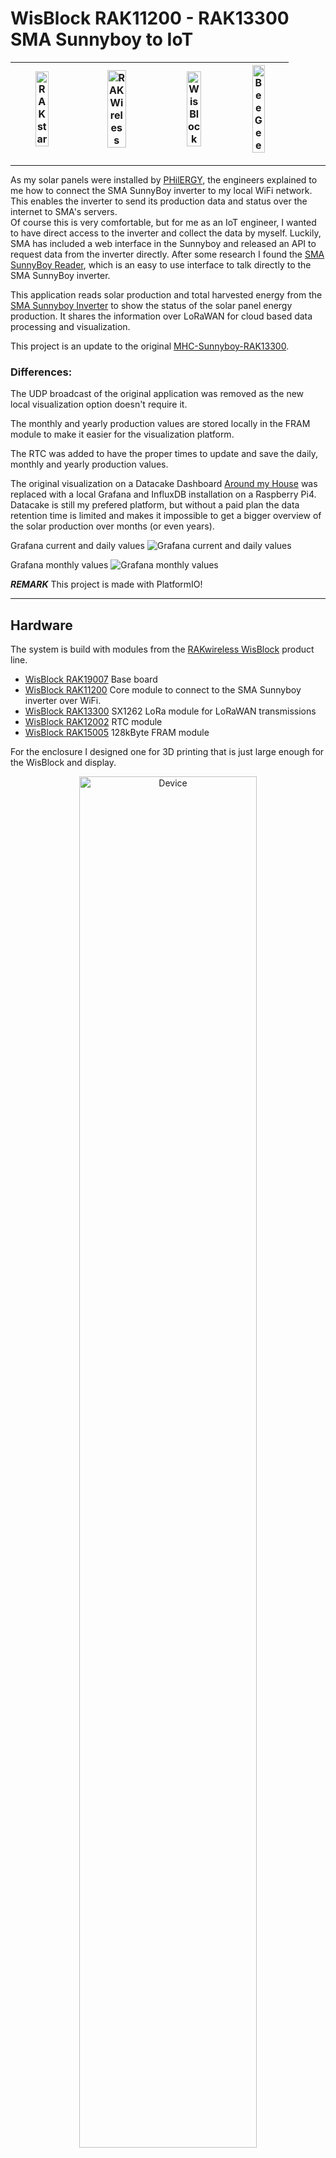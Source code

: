 # WisBlock RAK11200 - RAK13300 SMA Sunnyboy to IoT    

| <center><img src="./assets/rakstar.jpg" alt="RAKstar" width=50%></center>  | <center><img src="./assets/RAK-Whirls.png" alt="RAKWireless" width=50%></center> | <center><img src="./assets/WisBlock.png" alt="WisBlock" width=50%></center> | <center><img src="./assets/Yin_yang-48x48.png" alt="BeeGee" width=50%></center>  |
| -- | -- | -- | -- |

----

As my solar panels were installed by [PHilERGY](https://www.philergy.com/), the engineers explained to me how to connect the SMA SunnyBoy inverter to my local WiFi network. This enables the inverter to send its production data and status over the internet to SMA's servers.    
Of course this is very comfortable, but for me as an IoT engineer, I wanted to have direct access to the inverter and collect the data by myself. Luckily, SMA has included a web interface in the Sunnyboy and released an API to request data from the inverter directly.
After some research I found the [SMA SunnyBoy Reader](https://github.com/pkoerber/SMA-SunnyBoy-Reader), which is an easy to use interface to talk directly to the SMA SunnyBoy inverter.    

This application reads solar production and total harvested energy from the [SMA Sunnyboy Inverter](https://www.sma.de/en/products/solarinverters/sunny-boy-15-20-25.html) to show the status of the solar panel energy production.
It shares the information over LoRaWAN for cloud based data processing and visualization.


This project is an update to the original [MHC-Sunnyboy-RAK13300](https://github.com/beegee-tokyo/MHC-Sunnyboy-RAK13300). 

### Differences:

The UDP broadcast of the original application was removed as the new local visualization option doesn't require it.

The monthly and yearly production values are stored locally in the FRAM module to make it easier for the visualization platform.

The RTC was added to have the proper times to update and save the daily, monthly and yearly production values.

The original visualization on a Datacake Dashboard [Around my House](https://app.datacake.de/dashboard/d/b6acccc0-2264-42d4-aec9-94148d7eb76f) was replaced with a local Grafana and InfluxDB installation on a Raspberry Pi4. 
Datacake is still my prefered platform, but without a paid plan the data retention time is limited and makes it impossible to get a bigger overview of the solar production over months (or even years).    

Grafana current and daily values
![Grafana current and daily values](./assets/grafana.png)    

Grafana monthly values
![Grafana monthly values](./assets/grafana-monthly.png)    

_**REMARK**_
This project is made with PlatformIO!

----

## Hardware 

The system is build with modules from the [RAKwireless WisBlock](https://docs.rakwireless.com/Product-Categories/WisBlock/) product line. 
- [WisBlock RAK19007](https://docs.rakwireless.com/Product-Categories/WisBlock/RAK19007/Overview/) Base board
- [WisBlock RAK11200](https://docs.rakwireless.com/Product-Categories/WisBlock/RAK11200/Overview/) Core module to connect to the SMA Sunnyboy inverter over WiFi.
- [WisBlock RAK13300](https://docs.rakwireless.com/Product-Categories/WisBlock/RAK13300/Overview) SX1262 LoRa module for LoRaWAN transmissions
- [WisBlock RAK12002](https://docs.rakwireless.com/Product-Categories/WisBlock/RAK12002/Overview/) RTC module
- [WisBlock RAK15005](https://docs.rakwireless.com/Product-Categories/WisBlock/RAK15005/Overview) 128kByte FRAM module

For the enclosure I designed one for 3D printing that is just large enough for the WisBlock and display.

<center><img src="./assets/device.jpg" alt="Device" width=75%></center>

The 3D files for this enclosure are in the [enclosure](./enclosure) folder of this repo.    

----

## Software
The software on the RAK11200 handles the communication over WiFi to read data from the SMA Sunnyboy inverter and sends the data to a LoRaWAN server using the RAK13300 LoRa module. It summarizes the daily production to monthly and the monthly production to yearly and stores them in the FRAM RAK15005. At the end of each month the values of the monthly and yearly production are sent one time. The RTC RAK12002 is used to get the correct time and date to send the data once a day and once a month.     

### IDE, BSP's and libraries:
- [PlatformIO](https://platformio.org/install)
- [Espressif ESP32 BSP](https://docs.platformio.org/en/latest/boards/index.html#espressif-32)
- [Patch to use RAK11200 with PlatformIO](https://github.com/RAKWireless/WisBlock/tree/master/PlatformIO/RAK11200)
- [SX126x-Arduino LoRaWAN library](https://github.com/beegee-tokyo/SX126x-Arduino)
- [ArduinoJson](https://github.com/bblanchon/ArduinoJson.git)
- [SMA SunnyBoy Reader](https://github.com/pkoerber/SMA-SunnyBoy-Reader)
- [ESP32 Application Log](https://github.com/beegee-tokyo/ESP32-MyLog)
- [NimBLE-Arduino](https://github.com/h2zero/NimBLE-Arduino)
- [Melopero RV3028](https://github.com/melopero/Melopero_RV-3028_Arduino_Library)
- [CayenneLPP](https://github.com/ElectronicCats/CayenneLPP)
- [FRAM_I2C](https://github.com/RobTillaart/FRAM_I2C)

The libraries are installed automatically by PlatformIO.    

----

# Setting up WiFi credentials
The application uses MultiWiFi class to search for up to two WiFi networks and connect to the one with the better signal quality.
The two WiFi networks can be hard-coded in [src/prefs.cpp](./src/prefs.cpp).
But the suggested solution is to setup the WiFi credentials with the [WisBlock Toolbox](https://play.google.com/store/apps/details?id=tk.giesecke.wisblock_toolbox) over BLE

----

# Setting up LoRaWAN credentials
The LoRaWAN credentials are hard-coded in [src/main.h](./src/main.h). But it is suggested to use other methods to change the LoRaWAN credentials. The firmware offers two options, BLE or AT commands over the USB port:

## 1) Setup over BLE
Using the [WisBlock Toolbox](https://play.google.com/store/apps/details?id=tk.giesecke.wisblock_toolbox) you can connect to the WisBlock over BLE and setup all LoRaWAN parameters like
- Region
- OTAA/ABP
- Confirmed/Unconfirmed message
- ...

More details can be found in the [WisBlock Toolbox](https://github.com/beegee-tokyo/WisBlock-Toolbox)

## 2) Setup over USB port
Using the AT command interface the WisBlock can be setup over the USB port.

A detailed manual for the AT commands are in [AT-Commands.md](./AT-Commands.md)

----

# Setting up SMA Sunnyboy IP address and connection credentials
The IP address of the SMA Sunnyboy converter can be set and read with AT command.    

Query SMA IP address
```
AT+SMA=?
```
Set SMA IP address
```
AT+SMA=192.168.64.64
```

# Checking the saved monthly and yearly production
The saved monthly and daily production values can be read or pre-set with AT command.    

Query monthly production    
```
AT+SMON=?
```
Set monthly production in Wh (only integer values possible)    
```
AT+SMON=60402
```

Query yearly production    
```
AT+SYEAR=?
```
Set yearly production in Wh (only integer values possible)    
```
AT+SYEAR=240000
```

# Setting the RTC time and date
The RTC should be setup to the correct date and time to make sure the daily, monthly and yearly production values are calculated correct.

Query RTC date and time    
```
AT+RTC=?
```
Set RTC date and time (single digit, no leading zeros)    
Format year month date hour (24h format) minute
```
AT+RTC=2023:10:8:14:23
```

----

# Special thanks

Special thanks to @h2zero for his outstanding work on the [NimBLE-Arduino](https://github.com/h2zero/NimBLE-Arduino) for the ESP32, that uses only a fraction of memory compared with the BLE library coming with ESP32 Arduino BSP.

Special thanks to @pkoerber for his [SMA SunnyBoy Reader](https://github.com/pkoerber/SMA-SunnyBoy-Reader) that made it so simple to communicate with the SMA Sunnyboy Inverters.
